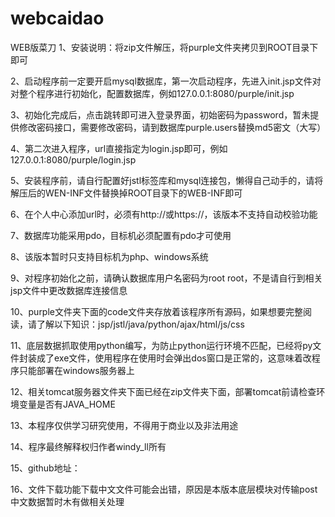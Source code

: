# webcaidao
WEB版菜刀
1、安装说明：将zip文件解压，将purple文件夹拷贝到ROOT目录下即可

2、启动程序前一定要开启mysql数据库，第一次启动程序，先进入init.jsp文件对对整个程序进行初始化，配置数据库，例如127.0.0.1:8080/purple/init.jsp

3、初始化完成后，点击跳转即可进入登录界面，初始密码为password，暂未提供修改密码接口，需要修改密码，请到数据库purple.users替换md5密文（大写）

4、第二次进入程序，url直接指定为login.jsp即可，例如127.0.0.1:8080/purple/login.jsp

5、安装程序前，请自行配置好jstl标签库和mysql连接包，懒得自己动手的，请将解压后的WEN-INF文件替换掉ROOT目录下的WEB-INF即可

6、在个人中心添加url时，必须有http://或https://，该版本不支持自动校验功能

7、数据库功能采用pdo，目标机必须配置有pdo才可使用

8、该版本暂时只支持目标机为php、windows系统

9、对程序初始化之前，请确认数据库用户名密码为root root，不是请自行到相关jsp文件中更改数据库连接信息

10、purple文件夹下面的code文件夹存放着该程序所有源码，如果想要完整阅读，请了解以下知识：jsp/jstl/java/python/ajax/html/js/css

11、底层数据抓取使用python编写，为防止python运行环境不匹配，已经将py文件封装成了exe文件，使用程序在使用时会弹出dos窗口是正常的，这意味着改程序只能部署在windows服务器上

12、相关tomcat服务器文件夹下面已经在zip文件夹下面，部署tomcat前请检查环境变量是否有JAVA_HOME

13、本程序仅供学习研究使用，不得用于商业以及非法用途

14、程序最终解释权归作者windy_ll所有

15、github地址：

16、文件下载功能下载中文文件可能会出错，原因是本版本底层模块对传输post中文数据暂时木有做相关处理
